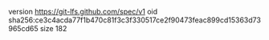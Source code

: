 version https://git-lfs.github.com/spec/v1
oid sha256:ce3c4acda77f1b470c81f3c3f330517ce2f90473feac899cd15363d73965cd65
size 182
